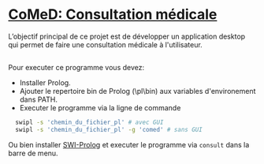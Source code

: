 # [CoMeD: Consultation médicale](https://github.com/ZiadFellahIdrissi/AI-project)
L’objectif principal de ce projet est de développer un application desktop qui permet de faire une consultation médicale à l'utilisateur.
##
Pour executer ce programme vous devez:
- Installer Prolog.
- Ajouter le repertoire bin de Prolog (\pl\bin) aux variables d'environement dans PATH.
- Executer le programme via la ligne de commande
```bash
  swipl -s 'chemin_du_fichier_pl' # avec GUI
  swipl -s 'chemin_du_fichier_pl' -g 'comed' # sans GUI
```

Ou bien installer [SWI-Prolog](https://www.swi-prolog.org/download/stable) et executer le programme via `consult` dans la barre de menu.
